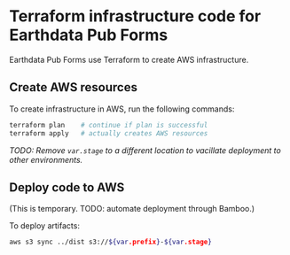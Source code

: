 # Terraform infrastructure code for Earthdata Pub Forms

Earthdata Pub Forms use Terraform to create AWS infrastructure.

## Create AWS resources

To create infrastructure in AWS, run the following commands:

``` bash
terraform plan    # continue if plan is successful
terraform apply   # actually creates AWS resources
```

_TODO: Remove `var.stage` to a different location to vacillate deployment to
other environments._

## Deploy code to AWS

(This is temporary. TODO: automate deployment through Bamboo.)

To deploy artifacts:

``` bash
aws s3 sync ../dist s3://${var.prefix}-${var.stage}
```
